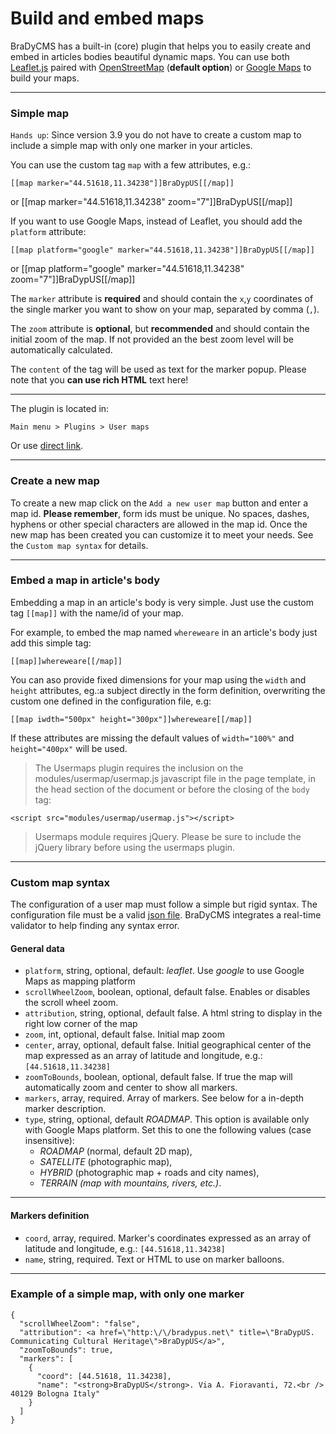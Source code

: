 # Build and embed maps

BraDyCMS has a built-in (core) plugin that helps you to easily create and embed 
in articles bodies beautiful dynamic maps. You can use both [Leaflet.js](http://leafletjs.com) 
paired with [OpenStreetMap](http://osm.org) (**default option**) or [Google Maps](https://developers.google.com/maps/) 
to build your maps.

---

### Simple map

`Hands up`: Since version 3.9 you do not have to create a custom map to include a 
simple map with only one marker in your articles.

You can use the custom tag `map` with a few attributes, e.g.:

    [[map marker="44.51618,11.34238"]]BraDypUS[[/map]]
or
    [[map marker="44.51618,11.34238" zoom="7"]]BraDypUS[[/map]]

If you want to use Google Maps, instead of Leaflet, you should add the 
`platform` attribute:

    [[map platform="google" marker="44.51618,11.34238"]]BraDypUS[[/map]]
or
    [[map platform="google" marker="44.51618,11.34238" zoom="7"]]BraDypUS[[/map]]


The `marker` attribute is **required** and should contain the `x`,`y` coordinates of 
the single marker you want to show on your map, separated by comma (`,`).

The `zoom` attribute is **optional**, but **recommended** and should contain 
the initial zoom of the map. If not provided an the best zoom level 
will be automatically calculated.

The `content` of the tag will be used as text for the marker popup. Please note that
you **can use rich HTML** text here!

---

The plugin is located in: 

    Main menu > Plugins > User maps
Or use [direct link](#usermap/view).

---

### Create a new map

To create a new map click on the `Add a new user map` button and enter a map id.
**Please remember**, form ids must be unique. No spaces, dashes, hyphens or 
other special characters are allowed in the map id. Once the new map has been 
created you can customize it to meet your needs. See the `Custom map syntax` for
details.

---

### Embed a map in article's body

Embedding a map in an article's body is very simple. Just use the custom tag 
`[[map]]` with the name/id of your map.

For example, to embed the map named `whereweare` in an article's body just 
add this simple tag:

    [[map]]whereweare[[/map]]
You can aso provide fixed dimensions for your map using the `width` and `height`
attributes, eg.:a subject directly in the form definition, overwriting 
the custom one defined in the configuration file, e.g:

    [[map iwdth="500px" height="300px"]]whereweare[[/map]]
If these attributes are missing the default values of `width="100%"` and `height="400px"`
will be used.

> The Usermaps plugin requires the inclusion on the modules/usermap/usermap.js
javascript file in the page template, in the head section of the document 
or before the closing of the `body` tag:

    <script src="modules/usermap/usermap.js"></script>

> Usermaps module requires jQuery. Please be sure to include the jQuery library
before using the usermaps plugin.

---

### Custom map syntax
The configuration of a user map must follow a simple but rigid syntax. 
The configuration file must be a valid [json file](http://www.json.org/). 
BraDyCMS integrates a real-time validator to help finding any syntax error.


#### General data

- `platform`, string, optional, default: *leaflet*. Use *google* to use Google Maps
as mapping platform
- `scrollWheelZoom`, boolean, optional, default false. Enables or disables 
the scroll wheel zoom.
- `attribution`, string, optional, default false. A html string to display 
in the right low corner of the map
- `zoom`, int, optional, default false. Initial map zoom
- `center`, array, optional, default false. Initial geographical center of the 
map expressed as an array of latitude and longitude, e.g.: `[44.51618,11.34238]`
- `zoomToBounds`, boolean, optional, default false. If true the map will 
automatically zoom and center to show all markers.
- `markers`, array, required. Array of markers. See below for a in-depth marker description.
- `type`, string, optional, default *ROADMAP*. This option is available only with
Google Maps platform. Set this to one the following values (case insensitive):
  - *ROADMAP* (normal, default 2D map),
  - *SATELLITE* (photographic map),
  - *HYBRID* (photographic map + roads and city names),
  - *TERRAIN (map with mountains, rivers, etc.)*.

---

#### Markers definition

- `coord`, array, required. Marker's coordinates expressed as an array of 
latitude and longitude, e.g.: `[44.51618,11.34238]`
- `name`, string, required. Text or HTML to use on marker balloons.

---

### Example of a simple map, with only one marker

    {
      "scrollWheelZoom": "false",
      "attribution": <a href=\"http:\/\/bradypus.net\" title=\"BraDypUS. Communicating Cultural Heritage\">BraDypUS</a>",
      "zoomToBounds": true,
      "markers": [
        {
          "coord": [44.51618, 11.34238],
          "name": "<strong>BraDypUS</strong>. Via A. Fioravanti, 72.<br /> 40129 Bologna Italy"
        }
      ]
    }
